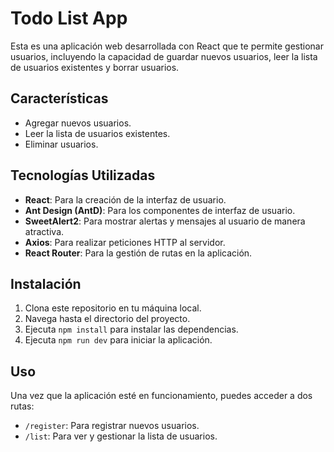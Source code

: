 # Todo List App

Esta es una aplicación web desarrollada con React que te permite gestionar usuarios, incluyendo la capacidad de guardar nuevos usuarios, leer la lista de usuarios existentes y borrar usuarios.

## Características

- Agregar nuevos usuarios.
- Leer la lista de usuarios existentes.
- Eliminar usuarios.

## Tecnologías Utilizadas

- **React**: Para la creación de la interfaz de usuario.
- **Ant Design (AntD)**: Para los componentes de interfaz de usuario.
- **SweetAlert2**: Para mostrar alertas y mensajes al usuario de manera atractiva.
- **Axios**: Para realizar peticiones HTTP al servidor.
- **React Router**: Para la gestión de rutas en la aplicación.

## Instalación

1. Clona este repositorio en tu máquina local.
2. Navega hasta el directorio del proyecto.
3. Ejecuta `npm install` para instalar las dependencias.
4. Ejecuta `npm run dev` para iniciar la aplicación.

## Uso

Una vez que la aplicación esté en funcionamiento, puedes acceder a dos rutas:
- `/register`: Para registrar nuevos usuarios.
- `/list`: Para ver y gestionar la lista de usuarios.

